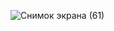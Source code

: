 ![Снимок экрана (61)](https://user-images.githubusercontent.com/91226368/163591737-60962398-3f4f-4011-82dd-947665b93cbc.png)

